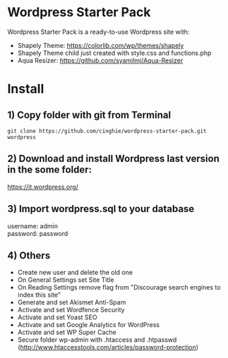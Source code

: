# Wordpress Starter Pack
Wordpress Starter Pack is a ready-to-use Wordpress site with:

- Shapely Theme: https://colorlib.com/wp/themes/shapely
- Shapely Theme child just created with style.css and functions.php
- Aqua Resizer: https://github.com/syamilmj/Aqua-Resizer

# Install

## 1) Copy folder with git from Terminal

```
git clone https://github.com/cinghie/wordpress-starter-pack.git wordpress
```

## 2) Download and install Wordpress last version in the some folder:

https://it.wordpress.org/

## 3) Import wordpress.sql to your database

username: admin  
password: password

## 4) Others

 - Create new user and delete the old one  
 - On General Settings set Site Title  
 - On Reading Settings remove flag from "Discourage search engines to index this site"  
 - Generate and set Akismet Anti-Spam  
 - Activate and set Wordfence Security  
 - Activate and set Yoast SEO  
 - Activate and set Google Analytics for WordPress  
 - Activate and set WP Super Cache
 - Secure folder wp-admin with .htaccess and .htpasswd (http://www.htaccesstools.com/articles/password-protection)
